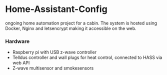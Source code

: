 # Home-Assistant-Config

ongoing home automation project for a cabin.
The system is hosted using Docker, Nginx and letsencrypt making it accessible on the web.

### Hardware
- Raspberry pi with USB z-wave controller
- Telldus controller and wall plugs for heat control, connected to HASS via web API
- Z-wave multisensor and smokesensors
